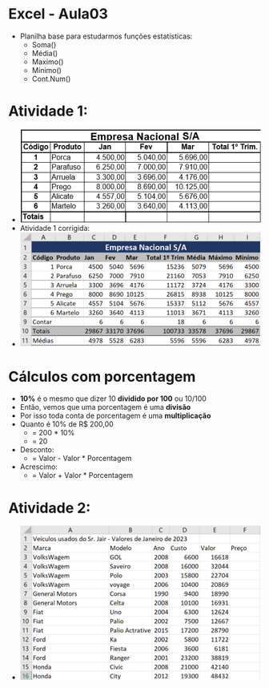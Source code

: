 # Excel - Aula03
- Planilha base para estudarmos funções estatísticas:
	- Soma()
	- Média()
	- Maximo()
	- Mínimo()
	- Cont.Num()
# Atividade 1:
- <img src="atividade01.png">
- Atividade 1 corrigida:
- <img src="atividade01_feita.png">
# Cálculos com porcentagem
- <b>10%</b> é o mesmo que dizer 10 <b>dividido por 100</b> ou 10/100
- Então, vemos que uma porcentagem é uma <b>divisão</b>
- Por isso toda conta de porcentagem é uma <b>multiplicação</b>
- Quanto é 10% de R$ 200,00
	- = 200 * 10%
	- = 20
- Desconto:
	- = Valor - Valor * Porcentagem
- Acrescimo:
	- = Valor + Valor * Porcentagem
# Atividade 2:
- <img src="atividade02.png">
